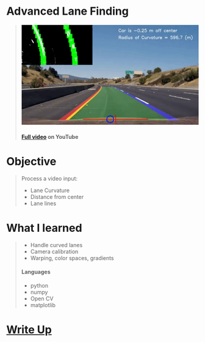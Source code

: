 # Advanced Lane Finding
> [![Advanced Lane Finding](WriteUp_Images/AdvancedLaneFinding.gif)](https://www.youtube.com/watch?v=37lNFBmEjBU "Advanced Lane Finding")  
> #### [Full video](https://www.youtube.com/watch?v=37lNFBmEjBU) on YouTube
# Objective
> Process a video input:
> - Lane Curvature
> - Distance from center
> - Lane lines
> 
# What I learned
> * Handle curved lanes
> * Camera calibration
> * Warping, color spaces, gradients
> 
> #### Languages
> *  python
>   * numpy
>   * Open CV
>   * matplotlib
> 
# [Write Up](WriteUp.ipynb)